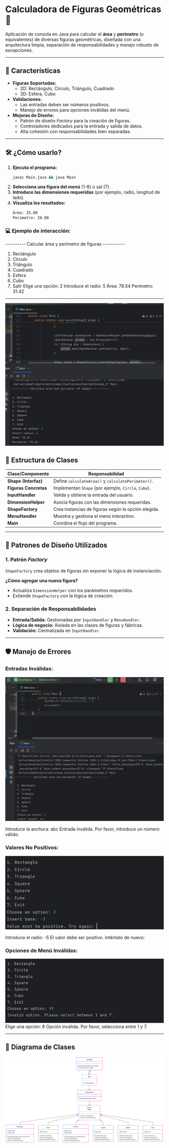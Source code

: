 # Calculadora de Figuras Geométricas 📐

Aplicación de consola en Java para calcular el **área** y **perímetro** (o equivalentes) de diversas figuras geométricas, diseñada con una arquitectura limpia, separación de responsabilidades y manejo robusto de excepciones.

---

## 🚀 Características
- **Figuras Soportadas:**
  - 2D: Rectángulo, Círculo, Triángulo, Cuadrado
  - 3D: Esfera, Cubo
- **Validaciones:**
  - Las entradas deben ser números positivos.
  - Manejo de errores para opciones inválidas del menú.
- **Mejoras de Diseño:**
  - Patrón de diseño *Factory* para la creación de figuras.
  - Controladores dedicados para la entrada y salida de datos.
  - Alta cohesión con responsabilidades bien separadas.

---

## 🛠️ ¿Cómo usarlo?
1. **Ejecuta el programa:**
   ```bash
   javac Main.java && java Main
   ```
2. **Selecciona una figura del menú** (1-6) o sal (7).
3. **Introduce las dimensiones requeridas** (por ejemplo, radio, longitud de lado).
4. **Visualiza los resultados:**
   ```plaintext
   Área: 25.00
   Perímetro: 20.00
   ```

### 💻 Ejemplo de interacción:
---------- Calcular área y perímetro de figuras -----------

1. Rectángulo
2. Círculo
3. Triángulo
4. Cuadrado
5. Esfera
6. Cubo
7. Salir
Elige una opción: 2
Introduce el radio: 5
Área: 78.54
Perímetro: 31.42

---
![EJEMPLO](./EJEMPLO_DE_EJECUCION.png) 

## 🧱 Estructura de Clases
| Clase/Componente | Responsabilidad |
|------------------|-----------------|
| **Shape (Interfaz)** | Define `calculateArea()` y `calculatePerimeter()`. |
| **Figuras Concretas** | Implementan `Shape` (por ejemplo, `Circle`, `Cube`). |
| **InputHandler** | Valida y obtiene la entrada del usuario. |
| **DimensionHelper** | Asocia figuras con las dimensiones requeridas. |
| **ShapeFactory** | Crea instancias de figuras según la opción elegida. |
| **MenuHandler** | Muestra y gestiona el menú interactivo. |
| **Main** | Coordina el flujo del programa. |

---

## 🎯 Patrones de Diseño Utilizados
### 1. Patrón *Factory*
`ShapeFactory` crea objetos de figuras sin exponer la lógica de instanciación.

**¿Cómo agregar una nueva figura?**
- Actualiza `DimensionHelper` con los parámetros requeridos.
- Extiende `ShapeFactory` con la lógica de creación.

### 2. Separación de Responsabilidades
- **Entrada/Salida:** Gestionadas por `InputHandler` y `MenuHandler`.
- **Lógica de negocio:** Aislada en las clases de figuras y fábricas.
- **Validación:** Centralizada en `InputHandler`.

---

## 🛡️ Manejo de Errores
### Entradas Inválidas:
![Diagrama de Clases](./Error1.png) 

Introduce la anchura: abc
Entrada inválida. Por favor, introduce un número válido:

### Valores No Positivos:
![Diagrama de Clases](./Error2.png) 

Introduce el radio: -5
El valor debe ser positivo. Inténtalo de nuevo:

### Opciones de Menú Inválidas:
![Diagrama de Clases](./Error3.png) 
Elige una opción: 8
Opción inválida. Por favor, selecciona entre 1 y 7.


---

## 📝 Diagrama de Clases
![Diagrama de Clases](./Diagrama_Clases.png) 

```




